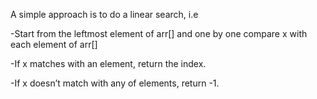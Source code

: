 
A simple approach is to do a linear search, i.e  

-Start from the leftmost element of arr[] and one by one compare x with each element of arr[]

-If x matches with an element, return the index.

-If x doesn’t match with any of elements, return -1.
